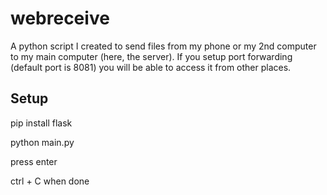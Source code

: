 # webreceive
A python script I created to send files from my phone or my 2nd computer to my main computer (here, the server). If you setup port forwarding (default port is 8081) you will be able to access it from other places.

## Setup
pip install flask

python main.py

press enter


ctrl + C when done
